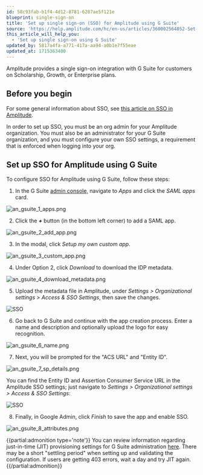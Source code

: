 ```yaml
---
id: 58c93fab-b1f4-4d12-8781-6287ae5f121e
blueprint: single-sign-on
title: 'Set up single sign-on (SSO) for Amplitude using G Suite'
source: 'https://help.amplitude.com/hc/en-us/articles/360002564052-Set-up-single-sign-on-SSO-for-Amplitude-using-G-Suite'
this_article_will_help_you:
  - 'Set up single sign-on using G Suite'
updated_by: 5817a4fa-a771-417a-aa94-a0b1e7f55eae
updated_at: 1715363400
---
```

Amplitude provides a single sign-on integration with G Suite for customers on Scholarship, Growth, or Enterprise plans.

## Before you begin

For some general information about SSO, see [this article on SSO in Amplitude](/docs/admin/single-sign-on/sso).

In order to set up SSO, you must be an org admin for your Amplitude organization. You must also be an administrator for your G Suite organization, and you must configure your own SSO settings, a requirement that is enforced when logging into your org.

## Set up SSO for Amplitude using G Suite

To configure SSO for Amplitude using G Suite, follow these steps:

1. In the G Suite [admin console,](https://admin.google.com/) navigate to *Apps* and click the *SAML apps* card.

![an_gsuite_1_apps.png](/docs/output/img/single-sign-on/an-gsuite-1-apps-png.png)

2. Click the ***+*** button (in the bottom left corner) to add a SAML app.

![an_gsuite_2_add_app.png](/docs/output/img/single-sign-on/an-gsuite-2-add-app-png.png)

3. In the modal, click *Setup my own custom app*.

![an_gsuite_3_custom_app.png](/docs/output/img/single-sign-on/an-gsuite-3-custom-app-png.png)

4. Under Option 2, click *Download* to download the IDP metadata.

![an_gsuite_4_download_metadata.png](/docs/output/img/single-sign-on/an-gsuite-4-download-metadata-png.png)

5. Upload the metadata file in Amplitude, under *Settings > Organizational settings > Access & SSO Settings*, then save the changes.

![SSO](/docs/output/img/single-sign-on/sso.png)

6. Go back to G Suite and continue with the app creation process. Enter a name and description and optionally upload the logo for easy recognition.

![an_gsuite_6_name.png](/docs/output/img/single-sign-on/an-gsuite-6-name-png.png)

7. Next, you will be prompted for the "ACS URL" and "Entity ID".  
  
![an_gsuite_7_sp_details.png](/docs/output/img/single-sign-on/an-gsuite-7-sp-details-png.png)

You can find the Entity ID and Assertion Consumer Service URL in the Amplitude SSO settings; just navigate to *Settings > Organizational settings > Access & SSO Settings*:

![SSO](/docs/output/img/single-sign-on/sso.png)

8. Finally, in Google Admin, click *Finish* to save the app and enable SSO.

![an_gsuite_8_attributes.png](/docs/output/img/single-sign-on/an-gsuite-8-attributes-png.png)

{{partial:admonition type='note'}}
 You can review information regarding just-in-time (JIT) provisioning settings for G Suite administration [here](http://cloud.google.com/identity/solutions/automate-user-provisioning). There may be a short "settling period" when setting up and validating the configuration. If users are getting 403 errors, wait a day and try JIT again. 
{{/partial:admonition}}